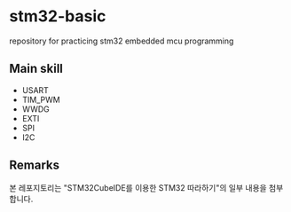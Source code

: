 # stm32-basic
repository for practicing stm32 embedded mcu programming 


## Main skill

* USART
* TIM_PWM
* WWDG
* EXTI
* SPI
* I2C





## Remarks

본 레포지토리는 "STM32CubeIDE를 이용한 STM32 따라하기"의 일부 내용을 첨부합니다.
